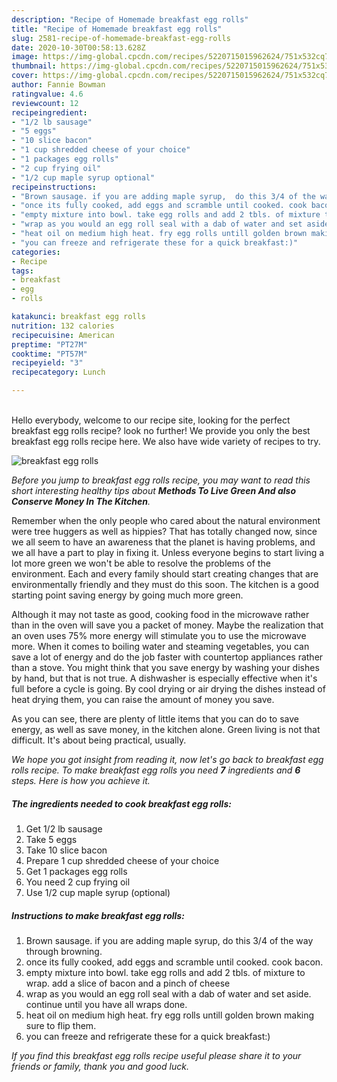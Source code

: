 ```yaml
---
description: "Recipe of Homemade breakfast egg rolls"
title: "Recipe of Homemade breakfast egg rolls"
slug: 2581-recipe-of-homemade-breakfast-egg-rolls
date: 2020-10-30T00:58:13.628Z
image: https://img-global.cpcdn.com/recipes/5220715015962624/751x532cq70/breakfast-egg-rolls-recipe-main-photo.jpg
thumbnail: https://img-global.cpcdn.com/recipes/5220715015962624/751x532cq70/breakfast-egg-rolls-recipe-main-photo.jpg
cover: https://img-global.cpcdn.com/recipes/5220715015962624/751x532cq70/breakfast-egg-rolls-recipe-main-photo.jpg
author: Fannie Bowman
ratingvalue: 4.6
reviewcount: 12
recipeingredient:
- "1/2 lb sausage"
- "5 eggs"
- "10 slice bacon"
- "1 cup shredded cheese of your choice"
- "1 packages egg rolls"
- "2 cup frying oil"
- "1/2 cup maple syrup optional"
recipeinstructions:
- "Brown sausage. if you are adding maple syrup,  do this 3/4 of the way through browning."
- "once its fully cooked, add eggs and scramble until cooked. cook bacon."
- "empty mixture into bowl. take egg rolls and add 2 tbls. of mixture to wrap. add a slice of bacon and a pinch of cheese"
- "wrap as you would an egg roll seal with a dab of water and set aside. continue until you have all wraps done."
- "heat oil on medium high heat. fry egg rolls untill golden brown making sure to flip them."
- "you can freeze and refrigerate these for a quick breakfast:)"
categories:
- Recipe
tags:
- breakfast
- egg
- rolls

katakunci: breakfast egg rolls 
nutrition: 132 calories
recipecuisine: American
preptime: "PT27M"
cooktime: "PT57M"
recipeyield: "3"
recipecategory: Lunch

---
```

<br>
Hello everybody, welcome to our recipe site, looking for the perfect breakfast egg rolls recipe? look no further! We provide you only the best breakfast egg rolls recipe here. We also have wide variety of recipes to try.
<br>


![breakfast egg rolls](https://img-global.cpcdn.com/recipes/5220715015962624/751x532cq70/breakfast-egg-rolls-recipe-main-photo.jpg)

<i>Before you jump to breakfast egg rolls recipe, you may want to read this short interesting healthy tips about 
<strong>Methods To Live Green And also Conserve Money In The Kitchen</strong>.</i>
</br>

Remember when the only people who cared about the natural environment were tree huggers as well as hippies? That has totally changed now, since we all seem to have an awareness that the planet is having problems, and we all have a part to play in fixing it. Unless everyone begins to start living a lot more green we won't be able to resolve the problems of the environment. Each and every family should start creating changes that are environmentally friendly and they must do this soon. The kitchen is a good starting point saving energy by going much more green.

Although it may not taste as good, cooking food in the microwave rather than in the oven will save you a packet of money. Maybe the realization that an oven uses 75% more energy will stimulate you to use the microwave more. When it comes to boiling water and steaming vegetables, you can save a lot of energy and do the job faster with countertop appliances rather than a stove. You might think that you save energy by washing your dishes by hand, but that is not true. A dishwasher is especially effective when it's full before a cycle is going. By cool drying or air drying the dishes instead of heat drying them, you can raise the amount of money you save.

As you can see, there are plenty of little items that you can do to save energy, as well as save money, in the kitchen alone. Green living is not that difficult. It's about being practical, usually.


<i>We hope you got insight from reading it, now let's go back to breakfast egg rolls recipe. To make breakfast egg rolls you need <strong>7</strong> ingredients and <strong>6</strong> steps. Here is how you achieve it.
</i>

##### The ingredients needed to cook breakfast egg rolls:

1. Get 1/2 lb sausage
1. Take 5 eggs
1. Take 10 slice bacon
1. Prepare 1 cup shredded cheese of your choice
1. Get 1 packages egg rolls
1. You need 2 cup frying oil
1. Use 1/2 cup maple syrup (optional)


##### Instructions to make breakfast egg rolls:

1. Brown sausage. if you are adding maple syrup,  do this 3/4 of the way through browning.
1. once its fully cooked, add eggs and scramble until cooked. cook bacon.
1. empty mixture into bowl. take egg rolls and add 2 tbls. of mixture to wrap. add a slice of bacon and a pinch of cheese
1. wrap as you would an egg roll seal with a dab of water and set aside. continue until you have all wraps done.
1. heat oil on medium high heat. fry egg rolls untill golden brown making sure to flip them.
1. you can freeze and refrigerate these for a quick breakfast:)


<i>If you find this breakfast egg rolls recipe useful please share it to your friends or family, thank you and good luck.</i>
